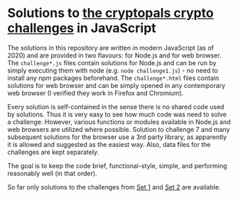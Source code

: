 # Solutions to [the cryptopals crypto challenges](https://cryptopals.com/) in JavaScript

The solutions in this repository are written in modern JavaScript (as of 2020) and are provided in two flavours: for Node.js and for web browser. The `challenge*.js` files contain solutions for Node.js and can be run by simply executing them with node (e.g. `node challenge1.js`) - no need to install any npm packages beforehand. The `challenge*.html` files contain solutions for web browser and can be simply opened in any contemporary web browser (I verified they work in Firefox and Chromium).

Every solution is self-contained in the sense there is no shared code used by solutions. Thus it is very easy to see how much code was need to solve a challenge. However, various functions or modules available in Node.js and web browsers are utilized where possible. Solution to challenge 7 and many subsequent solutions for the browser use a 3rd party library, as apparently it is allowed and suggested as the easiest way. Also, data files for the challenges are kept separately.

The goal is to keep the code brief, functional-style, simple, and performing reasonably well (in that order).

So far only solutions to the challenges from [Set 1](https://cryptopals.com/sets/1) and [Set 2](https://cryptopals.com/sets/2) are available.
